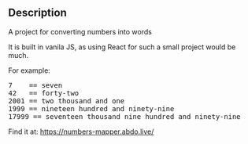 ## Description

A project for converting numbers into words

It is built in vanila JS, as using React for such a small project would be much.

For example:
<pre>
7    == seven
42   == forty-two
2001 == two thousand and one
1999 == nineteen hundred and ninety-nine
17999 == seventeen thousand nine hundred and ninety-nine
</pre>


Find it at:
https://numbers-mapper.abdo.live/